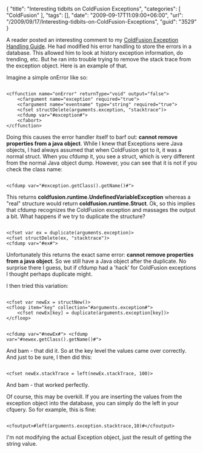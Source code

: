 {
	"title": "Interesting tidbits on ColdFusion Exceptions",
	"categories": [
		"ColdFusion"
	],
	"tags": [],
	"date": "2009-09-17T11:09:00+06:00",
	"url": "/2009/09/17/Interesting-tidbits-on-ColdFusion-Exceptions",
	"guid": "3529"
}

A reader posted an interesting comment to my <a href="http://www.raymondcamden.com/index.cfm/2007/12/5/The-Complete-Guide-to-Adding-Error-Handling-to-Your-ColdFusion-Application">ColdFusion Exception Handling Guide</a>. He had modified his error handling to store the errors in a database. This allowed him to look at history exception information, do trending, etc. But he ran into trouble trying to remove the stack trace from the exception object. Here is an example of that.
<!--more-->
Imagine a simple onError like so:

<code>
&lt;cffunction name="onError" returnType="void" output="false"&gt;
	&lt;cfargument name="exception" required="true"&gt;
	&lt;cfargument name="eventname" type="string" required="true"&gt;
	&lt;cfset structDelete(arguments.exception, "stacktrace")&gt;
	&lt;cfdump var="#exception#"&gt;
	&lt;cfabort&gt;
&lt;/cffunction&gt;
</code>

Doing this causes the error handler itself to barf out: <b>cannot remove properties from a java object</b>. While I knew that Exceptions were Java objects, I had always assumed that when ColdFusion got to it, it was a normal struct. When you cfdump it, you see a struct, which is very different from the normal Java object dump. However, you can see that it is not if you check the class name:

<code>
&lt;cfdump var="#exception.getClass().getName()#"&gt;
</code>

This returns <b>coldfusion.runtime.UndefinedVariableException</b> whereas a "real" structure would return <b>coldfusion.runtime.Struct</b>. Ok, so this implies that cfdump recognizes the ColdFusion exception and massages the output a bit. What happens if we try to duplicate the structure?

<code>
&lt;cfset var ex = duplicate(arguments.exception)&gt;
&lt;cfset structDelete(ex, "stacktrace")&gt;
&lt;cfdump var="#ex#"&gt;
</code>

Unfortunately this returns the exact same error: <b>cannot remove properties from a java object</b>. So we still have a Java object after the duplicate. No surprise there I guess, but if cfdump had a 'hack' for ColdFusion exceptions I thought perhaps duplicate might. 

I then tried this variation:

<code>
&lt;cfset var newEx = structNew()&gt;
&lt;cfloop item="key" collection="#arguments.exception#"&gt;
	&lt;cfset newEx[key] = duplicate(arguments.exception[key])&gt;
&lt;/cfloop&gt;

&lt;cfdump var="#newEx#"&gt;
&lt;cfdump var="#newex.getClass().getName()#"&gt;
</code>

And bam - that did it. So at the key level the values came over correctly. And just to be sure, I then did this:

<code>
&lt;cfset newEx.stackTrace = left(newEx.stackTrace, 100)&gt;
</code>

And bam - that worked perfectly.

Of course, this may be overkill. If you are inserting the values from the exception object into the database, you can simply do the left in your cfquery. So for example, this is fine: 

<code>
&lt;cfoutput&gt;#left(arguments.exception.stacktrace,10)#&lt;/cfoutput&gt;
</code>

I'm not modifying the actual Exception object, just the result of getting the string value.
